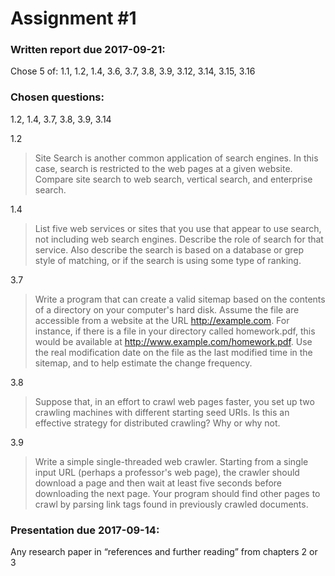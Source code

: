 # Assignment #1

### Written report due 2017-09-21:

Chose 5 of: 1.1, 1.2, 1.4, 3.6, 3.7, 3.8, 3.9, 3.12, 3.14, 3.15, 3.16

### Chosen questions:

1.2, 1.4, 3.7, 3.8, 3.9, 3.14

1.2
> Site Search is another common application of search engines. In this case, search is restricted to the web pages at a given website. Compare site search to web search, vertical search, and enterprise search.

1.4
> List five web services or sites that you use that appear to use search, not including web search engines. Describe the role of search for that service. Also describe the search is based on a database or grep style of matching, or if the search is using some type of ranking.

3.7
> Write a program that can create a valid sitemap based on the contents of a directory on your computer's hard disk. Assume the file are accessible from a website at the URL http://example.com. For instance, if there is a file in your directory called homework.pdf, this would be available at http://www.example.com/homework.pdf. Use the real modification date on the file as the last modified time in the sitemap, and to help estimate the change frequency.

3.8
> Suppose that, in an effort to crawl web pages faster, you set up two crawling machines with different starting seed URIs. Is this an effective strategy for distributed crawling? Why or why not.

3.9
> Write a simple single-threaded web crawler. Starting from a single input URL (perhaps a professor's web page), the crawler should download a page and then wait at least five seconds before downloading the next page. Your program should find other pages to crawl by parsing link tags found in previously crawled documents.

### Presentation due 2017-09-14:

Any research paper in “references and further reading” from chapters 2 or 3
